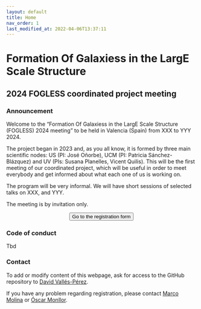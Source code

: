 ```yaml
---
layout: default
title: Home
nav_order: 1
last_modified_at: 2022-04-06T13:37:11
---
```


# Formation Of Galaxiess in the LargE Scale Structure 
## 2024 FOGLESS coordinated project  meeting

### Announcement

Welcome to the “Formation Of Galaxiess in the LargE Scale Structure (FOGLESS) 2024 meeting” to be held in Valencia (Spain) from XXX to YYY 2024.

The project began in 2023 and, as you all know, it is formed by three main scientific nodes: US (PI: José Oñorbe), UCM (PI: Patricia Sánchez-Blázquez) and UV (PIs: Susana Planelles, Vicent Quilis).
This will be the first meeting of our coordinated project, which will be useful in order to meet everybody and get informed about what each one of us is working on.

The program will be very informal. We will have short sessions of selected talks on XXX, and YYY.

The meeting is by invitation only.

<center><button type="button" name="button" class="btn" onclick="location.href='https://docs.google.com/forms/d/e/1FAIpQLSe9V9jP4ZkQOMGjM7ADmz072BOQYcR3USR54Lx4Fyq241EdHA/viewform';">Go to the registration form</button></center>

### Code of conduct

Tbd

### Contact

To add or modify content of this webpage, ask for access to the GitHub repository to [David Vallés-Pérez](mailto:david.valles-perez@uv.es).

If you have any problem regarding registration, please contact [Marco Molina](mailto:marco.molina@uv.es) or [Óscar Monllor](mailto:oscar.monllor@uv.es).